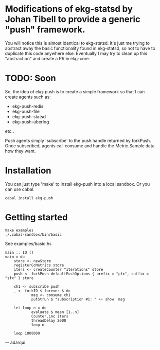 # Modifications of ekg-statsd by Johan Tibell to provide a generic "push" framework.

You will notice this is almost identical to ekg-statsd. It's just me trying to abstract away the basic functionality found in ekg-statsd, so not to have to duplicate this code anywhere else. Eventually I may try to clean up this "abstraction" and create a PR in ekg-core.

# TODO: Soon

So, the idea of ekg-push is to create a simple framework so that I can create agents such as:
- ekg-push-redis
- ekg-push-file
- ekg-push-statsd
- ekg-push-uberlog

etc..

Push agents simply 'subscribe' to the push handle returned by forkPush. Once subscribed, agents call consume and handle the Metric.Sample data how they want.

# Installation

You can just type 'make' to install ekg-push into a local sandbox. Or you can use cabal:

```
cabal install ekg-push
```

# Getting started

```
make examples
./.cabal-sandbox/bin/basic
```

See examples/basic.hs

```
main :: IO ()
main = do
    store <- newStore
    registerGcMetrics store
    iters <- createCounter "iterations" store
    push <- forkPush defaultPushOptions { prefix = "pfx", suffix = "sfx" } store

    ch1 <- subscribe push
    _ <- forkIO $ forever $ do
            msg <- consume ch1
            putStrLn $ "subscription #1: " ++ show  msg

    let loop n = do
            evaluate $ mean [1..n]
            Counter.inc iters
            threadDelay 2000
            loop n

    loop 1000000
```

-- adarqui
